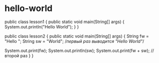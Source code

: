 # hello-world

public class lesson1
{
	public static void main(String[] args) 
	{
		System.out.println("Hello World");
	}
}

public class lesson2
{
	public static void main(String[] args) 
	{
   String fw = "Hello ";
   String sw = "World";
   /*первый раз выводится 
   "Hello World"*/
   
   System.out.print(fw);
   System.out.println(sw);
	 System.out.print(fw + sw); // второй раз
	}
}
